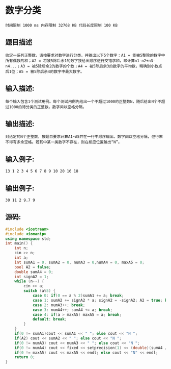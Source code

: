 # 数字分类 

```时间限制 1000 ms 内存限制 32768 KB 代码长度限制 100 KB```

## 题目描述

```
给定一系列正整数，请按要求对数字进行分类，并输出以下5个数字：A1 = 能被5整除的数字中所有偶数的和；A2 = 将被5除后余1的数字按给出顺序进行交错求和，即计算n1-n2+n3-n4...；A3 = 被5除后余2的数字的个数；A4 = 被5除后余3的数字的平均数，精确到小数点后1位；A5 = 被5除后余4的数字中最大数字。
```

## 输入描述:

```
每个输入包含1个测试用例。每个测试用例先给出一个不超过1000的正整数N，随后给出N个不超过1000的待分类的正整数。数字间以空格分隔。
```

## 输出描述:

```
对给定的N个正整数，按题目要求计算A1~A5并在一行中顺序输出。数字间以空格分隔，但行末不得有多余空格。若其中某一类数字不存在，则在相应位置输出“N”。
```



## 输入例子:

```
13 1 2 3 4 5 6 7 8 9 10 20 16 18
```



## 输出例子:

```
30 11 2 9.7 9
```

## 源码:

```cpp
#include <iostream>
#include <iomanip>
using namespace std;
int main() {
    int n;
    cin >> n;
    int a;
    int sumA1 = 0, sumA2 = 0, numA3 = 0,numA4 = 0, maxA5 = 0;
    bool A2 = false;
    double sumA4 = 0;
    int signA2 = 1;
    while (n--) {
        cin >> a;
        switch (a%5) {
            case 0: if(0 == a % 2)sumA1 += a; break;
            case 1: sumA2 += signA2 * a; signA2 = -signA2; A2 = true; break;
            case 2: numA3++; break;
            case 3: numA4++; sumA4 += a; break;
            case 4: if(a > maxA5) maxA5 = a; break;
            default: break;
        }
    }
    if(0 != sumA1)cout << sumA1 << " "; else cout << "N ";
    if(A2) cout << sumA2 << " "; else cout << "N ";
    if(0 != numA3) cout << numA3 << " "; else cout << "N ";
    if(0 != numA4) cout << fixed << setprecision(1) << (double)(sumA4 / (double)numA4) << " "; else cout << "N ";
    if(0 != maxA5) cout << maxA5 << endl; else cout << "N" << endl;
    return 0;
}
```

